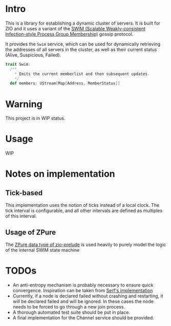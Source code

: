 # Intro

This is a library for establishing a dynamic cluster of servers. It is built for ZIO and it uses a variant of the [SWIM (Scalable Weakly-consistent Infection-style Process Group Membership)](https://www.cs.cornell.edu/projects/Quicksilver/public_pdfs/SWIM.pdf) gossip protocol.

It provides the `Swim` service, which can be used for dynamically retrieving the addresses of all servers in the cluster, as well as their current status (Alive, Suspicious, Failed).

```scala
trait Swim:
  /**
    * Emits the current memberlist and then subsequent updates.
    */
  def members: UStream[Map[Address, MemberStatus]]
```

# Warning

This project is in WIP status.

# Usage

WIP

# Notes on implementation

## Tick-based

This implementation uses the notion of ticks instead of a local clock. The tick interval is configurable, and all other intervals are defined as multiples of this interval.

## Usage of ZPure

The [ZPure data type of zio-prelude](https://zio.dev/zio-prelude/zpure/) is used heavily to purely model the logic of the internal SWIM state machine

# TODOs

* An anti-entropy mechanism is probably necessary to ensure quick convergence. Inspiration can be taken from [Serf's implementation](https://github.com/hashicorp/serf/blob/master/docs/internals/gossip.html.markdown#swim-modifications)
* Currently, if a node is declared failed without crashing and restarting, it will be declared failed and will be ignored. In these cases the node needs to be forced to go through a new join process.
* A thorough automated test suite should be put in place.
* A final implementation for the Channel service should be provided.